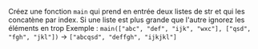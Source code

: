Créez une fonction `main` qui prend en entrée deux listes de str et qui les concatène par index.
Si une liste est plus grande que l'autre ignorez les éléments en trop
Exemple :
`main(["abc", "def", "ijk", "wxc"], ["qsd", "fgh", "jkl"])` ->
`["abcqsd", "deffgh", "ijkjkl"]`